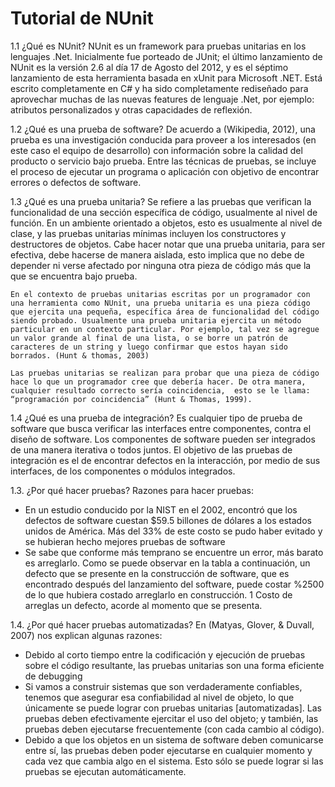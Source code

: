 Tutorial de NUnit
==============

1.1  ¿Qué es NUnit?
NUnit es un framework para pruebas unitarias en los lenguajes .Net. Inicialmente fue porteado de JUnit; el último lanzamiento de NUnit es la versión 2.6 al día 17 de Agosto del 2012, y es el séptimo lanzamiento de esta herramienta basada en xUnit para Microsoft .NET. Está escrito completamente en C# y ha sido completamente rediseñado para aprovechar muchas de las nuevas features de lenguaje .Net, por ejemplo: atributos personalizados y otras capacidades de reflexión.	

1.2	¿Qué es una prueba de software?
De acuerdo a (Wikipedia, 2012), una prueba es una investigación conducida para proveer a los interesados (en este caso el equipo de desarrollo) con información sobre la calidad del producto o servicio bajo prueba. Entre las técnicas de pruebas, se incluye el proceso de ejecutar un programa o aplicación con objetivo de encontrar errores o defectos de software.

1.3	¿Qué es una prueba unitaria?
Se refiere a las pruebas que verifican la funcionalidad de una sección específica de código, usualmente al nivel de función. En un ambiente orientado a objetos, esto es usualmente al nivel de clase, y las pruebas unitarias mínimas incluyen los constructores y destructores de objetos. Cabe hacer notar que una prueba unitaria, para ser efectiva, debe hacerse de manera aislada, esto implica que no debe de depender ni verse afectado por ninguna otra pieza de código más que la que se encuentra bajo prueba.
	
	En el contexto de pruebas unitarias escritas por un programador con una herramienta como NUnit, una prueba unitaria es una pieza código que ejercita una pequeña, específica área de funcionalidad del código siendo probado. Usualmente una prueba unitaria ejercita un método particular en un contexto particular. Por ejemplo, tal vez se agregue un valor grande al final de una lista, o se borre un patrón de caracteres de un string y luego confirmar que estos hayan sido borrados. (Hunt & thomas, 2003)
	
	Las pruebas unitarias se realizan para probar que una pieza de código hace lo que un programador cree que debería hacer. De otra manera, cualquier resultado correcto sería coincidencia,  esto se le llama: “programación por coincidencia” (Hunt & Thomas, 1999).

1.4	¿Qué es una prueba de integración?
Es cualquier tipo de prueba de software que busca verificar las interfaces entre componentes, contra el diseño de software. Los componentes de software pueden ser integrados de una manera iterativa o todos juntos. El objetivo de las pruebas de integración es el de encontrar defectos en la interacción, por medio de sus interfaces, de los componentes o módulos integrados.

1.3. ¿Por qué hacer pruebas? 
Razones para hacer pruebas:
- En un estudio conducido por la NIST en el 2002, encontró que los defectos de software cuestan $59.5 billones de dólares a los estados unidos de América. Más del 33% de este costo se pudo haber evitado y se hubieran hecho mejores pruebas de software
- Se sabe que conforme más temprano se encuentre un error, más barato es arreglarlo. Como se puede observar en la tabla a continuación, un defecto que se presente en la construcción de software, que es encontrado después del lanzamiento del software, puede costar %2500 de lo que hubiera costado arreglarlo en construcción.
1 Costo de arreglas un defecto, acorde al momento que se presenta.
 
1.4. ¿Por qué hacer pruebas automatizadas?
En (Matyas, Glover, & Duvall, 2007) nos explican algunas razones:
-	Debido al corto tiempo entre la codificación y ejecución de pruebas sobre el código resultante, las pruebas unitarias son una forma eficiente de debugging
-	Si vamos a construir sistemas que son verdaderamente confiables, tenemos que asegurar esa confiabilidad al nivel de objeto, lo que únicamente se puede lograr con pruebas unitarias [automatizadas]. Las pruebas deben efectivamente ejercitar el uso del objeto; y también, las pruebas deben ejecutarse frecuentemente (con cada cambio al código).
-	Debido a que los objetos en un sistema de software deben comunicarse entre sí, las pruebas deben poder ejecutarse en cualquier momento y cada vez que cambia algo en el sistema. Esto sólo se puede lograr si las pruebas se ejecutan automáticamente.
